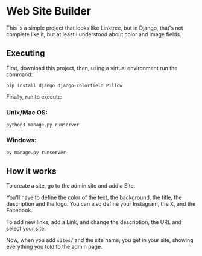 # Web Site Builder

This is a simple project that looks like Linktree, but in Django, that's not complete like it, but at least I understood about color and image fields.

## Executing

First, download this project, then, using a virtual environment run the command:

```
pip install django django-colorfield Pillow
```

Finally, run to execute: 

### Unix/Mac OS:

```
python3 manage.py runserver
```

### Windows:

```
py manage.py runserver
```

## How it works

To create a site, go to the admin site and add a Site.

You'll have to define the color of the text, the background, the title, the description and the logo. You can also define your Instagram, the X, and the Facebook.

To add new links, add a Link, and change the description, the URL and  select your site.

Now, when you add `sites/` and the site name, you get in your site, showing everything you told to the admin page.

